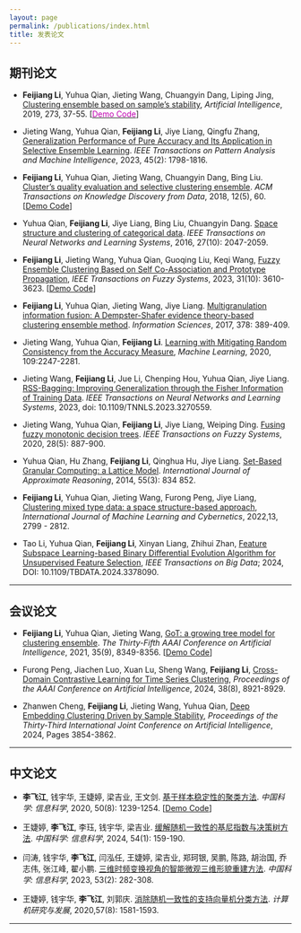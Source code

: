 ```yaml
---
layout: page
permalink: /publications/index.html
title: 发表论文
---
```



## 期刊论文
- **Feijiang Li**, Yuhua Qian, Jieting Wang, Chuangyin Dang, Liping Jing, [Clustering ensemble based on sample’s stability](https://www.sciencedirect.com/science/article/pii/S0004370218301553), *Artificial Intelligence*, 2019, 273, 37-55. [[<font color=CornflowerBlur>Demo Code</font>](https://github.com/FeijiangLi/Clustering-ensemble-based-on-sample-stability)]


- Jieting Wang, Yuhua Qian, **Feijiang Li**, Jiye Liang, Qingfu Zhang, [Generalization Performance of Pure Accuracy and Its Application in Selective Ensemble Learning](https://ieeexplore.ieee.org/document/9765714). *IEEE Transactions on Pattern Analysis and Machine Intelligence*, 2023, 45(2): 1798-1816. 

- **Feijiang Li**, Yuhua Qian, Jieting Wang, Chuangyin Dang, Bing Liu. [Cluster’s quality evaluation and selective clustering ensemble](https://dl.acm.org/doi/10.1145/3211872). *ACM Transactions on Knowledge Discovery from Data*, 2018, 12(5), 60. [[Demo Code](https://github.com/FeijiangLi/source-code-Cluster-quality-evaluation-and-selective-clustering-ensemble-ACM-TKDD-18-)]

- Yuhua Qian, **Feijiang Li**, Jiye Liang, Bing Liu, Chuangyin Dang. [Space structure and clustering of categorical data](https://ieeexplore.ieee.org/document/7287764). *IEEE Transactions on Neural Networks and Learning Systems*, 2016, 27(10): 2047-2059.

- **Feijiang Li**, Jieting Wang, Yuhua Qian, Guoqing Liu, Keqi Wang, [Fuzzy Ensemble Clustering Based on Self Co-Association and Prototype Propagation](https://ieeexplore.ieee.org/document/10083257), *IEEE Transactions on Fuzzy Systems*, 2023, 31(10): 3610-3623. [[Demo Code](https://github.com/FeijiangLi/Fuzzy-Ensemble-Clustering-Based-on-Self-Co-Association-and-Prototype-Propagation)]

- **Feijiang Li**, Yuhua Qian, Jieting Wang, Jiye Liang. [Multigranulation information fusion: A Dempster-Shafer evidence theory-based clustering ensemble method](https://www.sciencedirect.com/science/article/abs/pii/S0020025516311562?via%3Dihub). *Information Sciences*, 2017, 378: 389-409. 

- Jieting Wang, Yuhua Qian, **Feijiang Li**. [Learning with Mitigating Random Consistency from the Accuracy Measure](https://link.springer.com/article/10.1007/s10994-020-05914-3), *Machine Learning*, 2020, 109:2247-2281.

- Jieting Wang, **Feijiang Li**, Jue Li, Chenping Hou, Yuhua Qian, Jiye Liang. [RSS-Bagging: Improving Generalization through the Fisher Information of Training Data](https://ieeexplore.ieee.org/document/10130442). *IEEE Transactions on Neural Networks and Learning Systems*, 2023, doi: 10.1109/TNNLS.2023.3270559.

- Jieting Wang, Yuhua Qian, **Feijiang Li**, Jiye Liang, Weiping Ding. [Fusing fuzzy monotonic decision trees](https://ieeexplore.ieee.org/document/8911550). *IEEE Transactions on Fuzzy Systems*, 2020, 28(5): 887-900. 

- Yuhua Qian, Hu Zhang, **Feijiang Li**, Qinghua Hu, Jiye Liang. [Set-Based Granular Computing: a Lattice Model](https://www.sciencedirect.com/science/article/pii/S0888613X13002430?via%3Dihub). *International Journal of Approximate Reasoning*, 2014, 55(3): 834 852.

- **Feijiang Li**, Yuhua Qian, Jieting Wang, Furong Peng, Jiye Liang, [Clustering mixed type data: a space structure-based approach](https://link.springer.com/article/10.1007/s13042-022-01602-x), *International Journal of Machine Learning and Cybernetics*, 2022,13, 2799 - 2812.

- Tao Li, Yuhua Qian, **Feijiang Li**, Xinyan Liang, Zhihui Zhan, [Feature Subspace Learning-based Binary Differential Evolution Algorithm for Unsupervised Feature Selection](https://ieeexplore.ieee.org/document/10473134), *IEEE Transactions on Big Data*; 2024, DOI: 10.1109/TBDATA.2024.3378090.

---

## 会议论文
- **Feijiang Li**, Yuhua Qian, Jieting Wang, [GoT: a growing tree model for clustering ensemble](https://ojs.aaai.org/index.php/AAAI/article/view/17015). *The Thirty-Fifth AAAI Conference on Artificial Intelligence*, 2021, 35(9), 8349-8356. [[Demo Code](https://github.com/FeijiangLi/Code-GoT-a-growing-tree-model-for-clustering-ensemble-AAAI-21-)]

- Furong Peng, Jiachen Luo, Xuan Lu, Sheng Wang, **Feijiang Li**, [Cross-Domain Contrastive Learning for Time Series Clustering](https://ojs.aaai.org/index.php/AAAI/article/view/28740), *Proceedings of the AAAI Conference on Artificial Intelligence*, 2024, 38(8), 8921-8929.

- Zhanwen Cheng, **Feijiang Li**, Jieting Wang, Yuhua Qian, [Deep Embedding Clustering Driven by Sample Stability](https://www.ijcai.org/proceedings/2024/426), *Proceedings of the Thirty-Third International Joint Conference on Artificial Intelligence*, 2024, Pages 3854-3862.

---

## 中文论文
- **李飞江**, 钱宇华, 王婕婷, 梁吉业, 王文剑. [基于样本稳定性的聚类方法](https://www.sciengine.com/SSI/doi/10.1360/SSI-2019-0110). *中国科学: 信息科学*, 2020, 50(8): 1239-1254. [[Demo Code](https://github.com/FeijiangLi/Clustering-method-based-on-sample-stability)]

- 王婕婷, **李飞江**, 李珏, 钱宇华, 梁吉业. [缓解随机一致性的基尼指数与决策树方法](https://www.sciengine.com/SSI/doi/10.1360/SSI-2022-0337). *中国科学: 信息科学*, 2024, 54(1): 159-190.

- 闫涛, 钱宇华, **李飞江**, 闫泓任, 王婕婷, 梁吉业, 郑珂银, 吴鹏, 陈路, 胡治国, 乔志伟, 张江峰, 翟小鹏. [三维时频变换视角的智能微观三维形貌重建方法](https://www.sciengine.com/SSI/doi/10.1360/SSI-2021-0386). *中国科学: 信息科学*, 2023, 53(2): 282-308.

- 王婕婷, 钱宇华, **李飞江**, 刘郭庆. [消除随机一致性的支持向量机分类方法](https://crad.ict.ac.cn/article/doi/10.7544/issn1000-1239.2020.20200127). *计算机研究与发展*, 2020,57(8): 1581-1593.

---